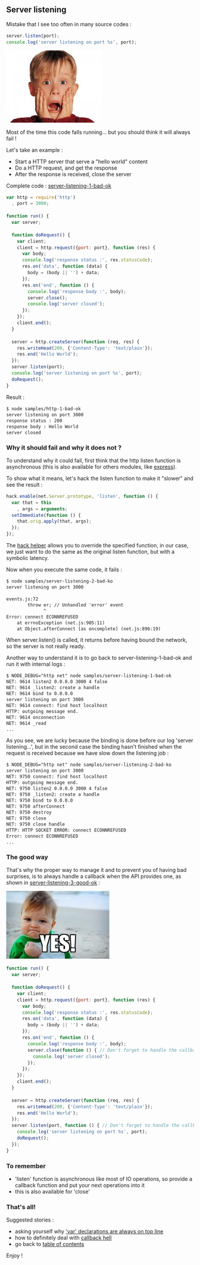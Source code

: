 ## Server listening

Mistake that I see too often in many source codes :

```javascript
server.listen(port);
console.log('server listening on port %s', port);
```

![Oh no!](https://raw.githubusercontent.com/openhoat/node-design/master/assets/oh-no.jpg)

Most of the time this code falls running... but you should think it will always fail !

Let's take an example :

- Start a HTTP server that serve a "hello world" content
- Do a HTTP request, and get the response
- After the response is received, close the server

Complete code : [server-listening-1-bad-ok](https://github.com/openhoat/node-design/blob/master/samples/server-listening-1-bad-ok.js)

```javascript
var http = require('http')
  , port = 3000;

function run() {
  var server;

  function doRequest() {
    var client;
    client = http.request({port: port}, function (res) {
      var body;
      console.log('response status :', res.statusCode);
      res.on('data', function (data) {
        body = (body || '') + data;
      });
      res.on('end', function () {
        console.log('response body :', body);
        server.close();
        console.log('server closed');
      });
    });
    client.end();
  }

  server = http.createServer(function (req, res) {
    res.writeHead(200, {'Content-Type': 'text/plain'});
    res.end('Hello World');
  });
  server.listen(port);
  console.log('server listening on port %s', port);
  doRequest();
}
```

Result :

```
$ node samples/http-1-bad-ok
server listening on port 3000
response status : 200
response body : Hello World
server closed
```

### Why it should fail and why it does not ?

To understand why it could fail, first think that the http listen function is asynchronous (this is also available for others modules, like [express](http://expressjs.com/)).

To show what it means, let's hack the listen function to make it "slower" and see the result :

```javascript
hack.enable(net.Server.prototype, 'listen', function () {
  var that = this
    , args = arguments;
  setImmediate(function () {
    that.orig.apply(that, args);
  });
});
```

The [hack helper](https://github.com/openhoat/node-design/blob/master/lib/hack.js) allows you to override the specified function, in our case, we just want to do the same as the original listen function, but with a symbolic latency.

Now when you execute the same code, it fails :

```
$ node samples/server-listening-2-bad-ko
server listening on port 3000

events.js:72
        throw er; // Unhandled 'error' event
              ^
Error: connect ECONNREFUSED
    at errnoException (net.js:905:11)
    at Object.afterConnect [as oncomplete] (net.js:896:19)
```

When server.listen() is called, it returns before having bound the network, so the server is not really ready.

Another way to understand it is to go back to server-listening-1-bad-ok and run it with internal logs :

```
$ NODE_DEBUG="http net" node samples/server-listening-1-bad-ok
NET: 9614 listen2 0.0.0.0 3000 4 false
NET: 9614 _listen2: create a handle
NET: 9614 bind to 0.0.0.0
server listening on port 3000
NET: 9614 connect: find host localhost
HTTP: outgoing message end.
NET: 9614 onconnection
NET: 9614 _read
...
```

As you see, we are lucky because the binding is done before our log 'server listening...', but in the second case the binding hasn't finished when the request is received because we have slow down the listening job :

```
$ NODE_DEBUG="http net" node samples/server-listening-2-bad-ko
server listening on port 3000
NET: 9750 connect: find host localhost
HTTP: outgoing message end.
NET: 9750 listen2 0.0.0.0 3000 4 false
NET: 9750 _listen2: create a handle
NET: 9750 bind to 0.0.0.0
NET: 9750 afterConnect
NET: 9750 destroy
NET: 9750 close
NET: 9750 close handle
HTTP: HTTP SOCKET ERROR: connect ECONNREFUSED
Error: connect ECONNREFUSED
...
```

### The good way

That's why the proper way to manage it and to prevent you of having bad surprises, is to always handle a callback when the API provides one, as shown in [server-listening-3-good-ok](https://github.com/openhoat/node-design/blob/master/samples/server-listening-3-good-ok.js) :

![Oh yeah!](https://raw.githubusercontent.com/openhoat/node-design/master/assets/yes-baby.jpg)

```javascript
function run() {
  var server;

  function doRequest() {
    var client;
    client = http.request({port: port}, function (res) {
      var body;
      console.log('response status :', res.statusCode);
      res.on('data', function (data) {
        body = (body || '') + data;
      });
      res.on('end', function () {
        console.log('response body :', body);
        server.close(function () { // Don't forget to handle the callback!
          console.log('server closed');
        });
      });
    });
    client.end();
  }

  server = http.createServer(function (req, res) {
    res.writeHead(200, {'Content-Type': 'text/plain'});
    res.end('Hello World');
  });
  server.listen(port, function () { // Don't forget to handle the callback!
    console.log('server listening on port %s', port);
    doRequest();
  });
}
```

### To remember

- 'listen' function is asynchronous like most of IO operations, so provide a callback function and put your next operations into it
- this is also available for 'close'

### That's all!

Suggested stories :

- asking yourself why ['var' declarations are always on top line](var.md)
- how to definitely deal with [callback hell](callback-hell.md)
- go back to [table of contents](README.md)

Enjoy !